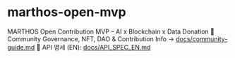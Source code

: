 # marthos-open-mvp
MARTHOS Open Contribution MVP – AI x Blockchain x Data Donation
📄 Community Governance, NFT, DAO & Contribution Info → [docs/community-guide.md](./docs/community-guide.md)
📡 API 명세 (EN): [docs/API_SPEC_EN.md](./docs/API_SPEC_EN.md)

